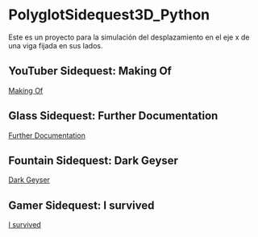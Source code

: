 # PolyglotSidequest3D_Python

Este es un proyecto para la simulación del desplazamiento en el eje x de una viga fijada en sus lados.

## YouTuber Sidequest: Making Of

[Making Of](https://choosealicense.com/licenses/mit/)

## Glass Sidequest: Further Documentation

[Further Documentation](https://docs.google.com/document/d/12Nsq4sOV18prBeKd4NEVN8Qx27WRDRM8x1Zy3liv3Ro/edit?usp=sharing)

## Fountain Sidequest: Dark Geyser

[Dark Geyser](https://docs.google.com/document/d/1QR8zgFpTk66PGY4LjC-iivw4kYl5bFMcfpt_m4wACxg/edit?usp=sharing)

## Gamer Sidequest: I survived

[I survived](https://choosealicense.com/licenses/mit/)
